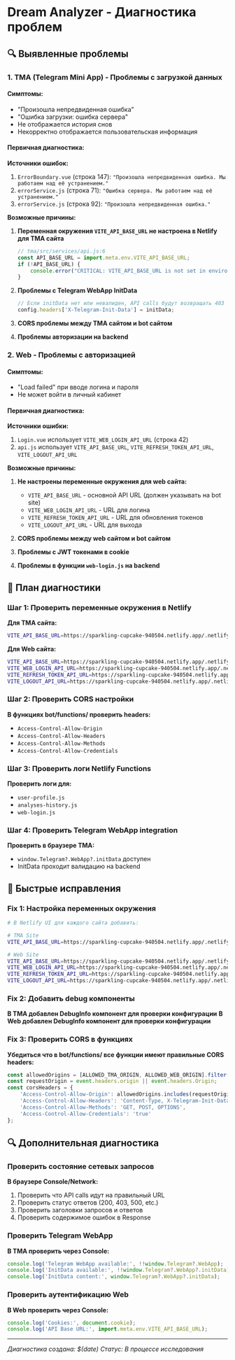 # Dream Analyzer - Диагностика проблем

## 🔍 Выявленные проблемы

### 1. TMA (Telegram Mini App) - Проблемы с загрузкой данных

#### Симптомы:
- "Произошла непредвиденная ошибка"
- "Ошибка загрузки: ошибка сервера"
- Не отображается история снов
- Некорректно отображается пользовательская информация

#### Первичная диагностика:

**Источники ошибок:**
1. `ErrorBoundary.vue` (строка 147): `"Произошла непредвиденная ошибка. Мы работаем над её устранением."`
2. `errorService.js` (строка 71): `"Ошибка сервера. Мы работаем над её устранением."`
3. `errorService.js` (строка 92): `"Произошла непредвиденная ошибка."`

**Возможные причины:**

1. **Переменная окружения `VITE_API_BASE_URL` не настроена в Netlify для TMA сайта**
   ```javascript
   // tma/src/services/api.js:6
   const API_BASE_URL = import.meta.env.VITE_API_BASE_URL;
   if (!API_BASE_URL) {
       console.error("CRITICAL: VITE_API_BASE_URL is not set in environment variables!");
   }
   ```

2. **Проблемы с Telegram WebApp InitData**
   ```javascript
   // Если initData нет или невалиден, API calls будут возвращать 403 ошибки
   config.headers['X-Telegram-Init-Data'] = initData;
   ```

3. **CORS проблемы между TMA сайтом и bot сайтом**

4. **Проблемы авторизации на backend**

### 2. Web - Проблемы с авторизацией

#### Симптомы:
- "Load failed" при вводе логина и пароля
- Не может войти в личный кабинет

#### Первичная диагностика:

**Источники ошибки:**
1. `Login.vue` использует `VITE_WEB_LOGIN_API_URL` (строка 42)
2. `api.js` использует `VITE_API_BASE_URL`, `VITE_REFRESH_TOKEN_API_URL`, `VITE_LOGOUT_API_URL`

**Возможные причины:**

1. **Не настроены переменные окружения для web сайта:**
   - `VITE_API_BASE_URL` - основной API URL (должен указывать на bot site)
   - `VITE_WEB_LOGIN_API_URL` - URL для логина  
   - `VITE_REFRESH_TOKEN_API_URL` - URL для обновления токенов
   - `VITE_LOGOUT_API_URL` - URL для выхода

2. **CORS проблемы между web сайтом и bot сайтом**

3. **Проблемы с JWT токенами в cookie**

4. **Проблемы в функции `web-login.js` на backend**

## 🏥 План диагностики

### Шаг 1: Проверить переменные окружения в Netlify

**Для TMA сайта:**
```bash
VITE_API_BASE_URL=https://sparkling-cupcake-940504.netlify.app/.netlify/functions
```

**Для Web сайта:**
```bash
VITE_API_BASE_URL=https://sparkling-cupcake-940504.netlify.app/.netlify/functions
VITE_WEB_LOGIN_API_URL=https://sparkling-cupcake-940504.netlify.app/.netlify/functions/web-login
VITE_REFRESH_TOKEN_API_URL=https://sparkling-cupcake-940504.netlify.app/.netlify/functions/refresh-token
VITE_LOGOUT_API_URL=https://sparkling-cupcake-940504.netlify.app/.netlify/functions/logout
```

### Шаг 2: Проверить CORS настройки

**В функциях bot/functions/ проверить headers:**
- `Access-Control-Allow-Origin`
- `Access-Control-Allow-Headers`
- `Access-Control-Allow-Methods`
- `Access-Control-Allow-Credentials`

### Шаг 3: Проверить логи Netlify Functions

**Проверить логи для:**
- `user-profile.js`
- `analyses-history.js` 
- `web-login.js`

### Шаг 4: Проверить Telegram WebApp integration

**Проверить в браузере TMA:**
- `window.Telegram?.WebApp?.initData` доступен
- InitData проходит валидацию на backend

## 🔧 Быстрые исправления

### Fix 1: Настройка переменных окружения

```bash
# В Netlify UI для каждого сайта добавить:

# TMA Site
VITE_API_BASE_URL=https://sparkling-cupcake-940504.netlify.app/.netlify/functions

# Web Site  
VITE_API_BASE_URL=https://sparkling-cupcake-940504.netlify.app/.netlify/functions
VITE_WEB_LOGIN_API_URL=https://sparkling-cupcake-940504.netlify.app/.netlify/functions/web-login
VITE_REFRESH_TOKEN_API_URL=https://sparkling-cupcake-940504.netlify.app/.netlify/functions/refresh-token
VITE_LOGOUT_API_URL=https://sparkling-cupcake-940504.netlify.app/.netlify/functions/logout
```

### Fix 2: Добавить debug компоненты

**В TMA добавлен DebugInfo компонент для проверки конфигурации**
**В Web добавлен DebugInfo компонент для проверки конфигурации**

### Fix 3: Проверить CORS в функциях

**Убедиться что в bot/functions/ все функции имеют правильные CORS headers:**
```javascript
const allowedOrigins = [ALLOWED_TMA_ORIGIN, ALLOWED_WEB_ORIGIN].filter(Boolean);
const requestOrigin = event.headers.origin || event.headers.Origin;
const corsHeaders = {
    'Access-Control-Allow-Origin': allowedOrigins.includes(requestOrigin) ? requestOrigin : allowedOrigins[0] || '*',
    'Access-Control-Allow-Headers': 'Content-Type, X-Telegram-Init-Data, Authorization',
    'Access-Control-Allow-Methods': 'GET, POST, OPTIONS',
    'Access-Control-Allow-Credentials': 'true'
};
```

## 🔍 Дополнительная диагностика

### Проверить состояние сетевых запросов

**В браузере Console/Network:**
1. Проверить что API calls идут на правильный URL
2. Проверить статус ответов (200, 403, 500, etc.)
3. Проверить заголовки запросов и ответов
4. Проверить содержимое ошибок в Response

### Проверить Telegram WebApp

**В TMA проверить через Console:**
```javascript
console.log('Telegram WebApp available:', !!window.Telegram?.WebApp);
console.log('InitData available:', !!window.Telegram?.WebApp?.initData);
console.log('InitData content:', window.Telegram?.WebApp?.initData);
```

### Проверить аутентификацию Web

**В Web проверить через Console:**
```javascript
console.log('Cookies:', document.cookie);
console.log('API Base URL:', import.meta.env.VITE_API_BASE_URL);
```

---

*Диагностика создана: $(date)*
*Статус: В процессе исследования*